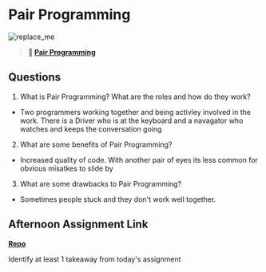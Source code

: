 # Pair Programming

![replace_me](https://codeworks.blob.core.windows.net/public/assets/img/illustrations/placeholder.svg)

> **📖 [Pair Programming](https://codeworksacademy.com/fs-student-guide/resources/wk7/01-Pair-Programming)**

## Questions

1. What is Pair Programming? What are the roles and how do they work?
- Two programmers working together and being activley involved in the work. There is a Driver who is at the keyboard and a navagator who watches and keeps the conversation going

2. What are some benefits of Pair Programming?
- Increased quality of code. With another pair of eyes its less common for obvious misatkes to slide by

3. What are some drawbacks to Pair Programming?
- Sometimes people stuck and they don't work well together.

## Afternoon Assignment Link

**[Repo](https://github.com/Randyhall91/tower)**

Identify at least 1 takeaway from today's assignment
